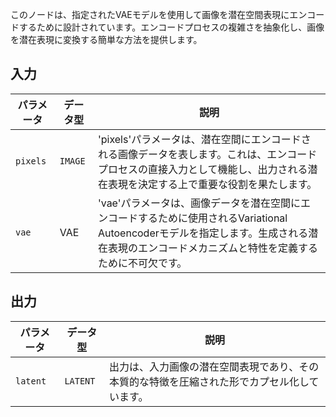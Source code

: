 
このノードは、指定されたVAEモデルを使用して画像を潜在空間表現にエンコードするために設計されています。エンコードプロセスの複雑さを抽象化し、画像を潜在表現に変換する簡単な方法を提供します。

## 入力

| パラメータ | データ型 | 説明 |
|-----------|-------------|-------------|
| `pixels`  | `IMAGE`     | 'pixels'パラメータは、潜在空間にエンコードされる画像データを表します。これは、エンコードプロセスの直接入力として機能し、出力される潜在表現を決定する上で重要な役割を果たします。 |
| `vae`     | VAE       | 'vae'パラメータは、画像データを潜在空間にエンコードするために使用されるVariational Autoencoderモデルを指定します。生成される潜在表現のエンコードメカニズムと特性を定義するために不可欠です。 |

## 出力

| パラメータ | データ型 | 説明 |
|-----------|-------------|-------------|
| `latent`  | `LATENT`    | 出力は、入力画像の潜在空間表現であり、その本質的な特徴を圧縮された形でカプセル化しています。 |
